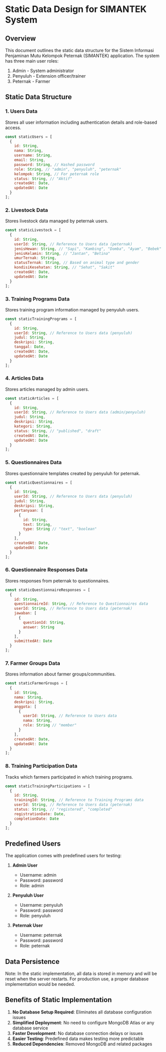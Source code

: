 # Static Data Design for SIMANTEK System

## Overview
This document outlines the static data structure for the Sistem Informasi Penjaminan Mutu Kelompok Peternak (SIMANTEK) application. The system has three main user roles:
1. Admin - System administrator
2. Penyuluh - Extension officer/trainer
3. Peternak - Farmer

## Static Data Structure

### 1. Users Data
Stores all user information including authentication details and role-based access.

```javascript
const staticUsers = [
  {
    id: String,
    nama: String,
    username: String,
    email: String,
    password: String, // Hashed password
    role: String, // "admin", "penyuluh", "peternak"
    kelompok: String, // For peternak role
    status: String, // "Aktif"
    createdAt: Date,
    updatedAt: Date
  }
];
```

### 2. Livestock Data
Stores livestock data managed by peternak users.

```javascript
const staticLivestock = [
  {
    id: String,
    userId: String, // Reference to Users data (peternak)
    jenisHewan: String, // "Sapi", "Kambing", "Domba", "Ayam", "Bebek"
    jenisKelamin: String, // "Jantan", "Betina"
    umurTernak: String,
    statusTernak: String, // Based on animal type and gender
    kondisiKesehatan: String, // "Sehat", "Sakit"
    createdAt: Date,
    updatedAt: Date
  }
];
```

### 3. Training Programs Data
Stores training program information managed by penyuluh users.

```javascript
const staticTrainingPrograms = [
  {
    id: String,
    userId: String, // Reference to Users data (penyuluh)
    judul: String,
    deskripsi: String,
    tanggal: Date,
    createdAt: Date,
    updatedAt: Date
  }
];
```

### 4. Articles Data
Stores articles managed by admin users.

```javascript
const staticArticles = [
  {
    id: String,
    userId: String, // Reference to Users data (admin/penyuluh)
    judul: String,
    deskripsi: String,
    kategori: String,
    status: String, // "published", "draft"
    createdAt: Date,
    updatedAt: Date
  }
];
```

### 5. Questionnaires Data
Stores questionnaire templates created by penyuluh for peternak.

```javascript
const staticQuestionnaires = [
  {
    id: String,
    userId: String, // Reference to Users data (penyuluh)
    judul: String,
    deskripsi: String,
    pertanyaan: [
      {
        id: String,
        text: String,
        type: String // "text", "boolean"
      }
    ],
    createdAt: Date,
    updatedAt: Date
  }
];
```

### 6. Questionnaire Responses Data
Stores responses from peternak to questionnaires.

```javascript
const staticQuestionnaireResponses = [
  {
    id: String,
    questionnaireId: String, // Reference to Questionnaires data
    userId: String, // Reference to Users data (peternak)
    jawaban: [
      {
        questionId: String,
        answer: String
      }
    ],
    submittedAt: Date
  }
];
```

### 7. Farmer Groups Data
Stores information about farmer groups/communities.

```javascript
const staticFarmerGroups = [
  {
    id: String,
    nama: String,
    deskripsi: String,
    anggota: [
      {
        userId: String, // Reference to Users data
        nama: String,
        role: String // "member"
      }
    ],
    createdAt: Date,
    updatedAt: Date
  }
];
```

### 8. Training Participation Data
Tracks which farmers participated in which training programs.

```javascript
const staticTrainingParticipations = [
  {
    id: String,
    trainingId: String, // Reference to Training Programs data
    userId: String, // Reference to Users data (peternak)
    status: String, // "registered", "completed"
    registrationDate: Date,
    completionDate: Date
  }
];
```

## Predefined Users

The application comes with predefined users for testing:

1. **Admin User**
   - Username: admin
   - Password: password
   - Role: admin

2. **Penyuluh User**
   - Username: penyuluh
   - Password: password
   - Role: penyuluh

3. **Peternak User**
   - Username: peternak
   - Password: password
   - Role: peternak

## Data Persistence

Note: In the static implementation, all data is stored in memory and will be reset when the server restarts. For production use, a proper database implementation would be needed.

## Benefits of Static Implementation

1. **No Database Setup Required**: Eliminates all database configuration issues
2. **Simplified Deployment**: No need to configure MongoDB Atlas or any database service
3. **Faster Development**: No database connection delays or issues
4. **Easier Testing**: Predefined data makes testing more predictable
5. **Reduced Dependencies**: Removed MongoDB and related packages